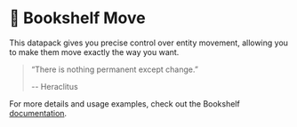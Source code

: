 # 🏃 Bookshelf Move

This datapack gives you precise control over entity movement, allowing you to make them move exactly the way you want.

> “There is nothing permanent except change.”
>
> -- Heraclitus

For more details and usage examples, check out the Bookshelf [documentation](https://docs.mcbookshelf.dev/en/latest/modules/move.html).
